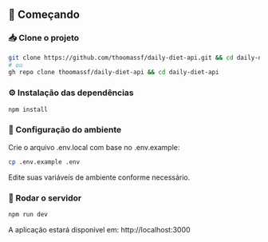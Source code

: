 
## 🏁 Começando

### 📥 Clone o projeto

```bash
git clone https://github.com/thoomassf/daily-diet-api.git && cd daily-diet-api
# ou
gh repo clone thoomassf/daily-diet-api && cd daily-diet-api
```

### ⚙️ Instalação das dependências
```bash
npm install
```

### 🔐 Configuração do ambiente
Crie o arquivo .env.local com base no .env.example:
```bash
cp .env.example .env
```
Edite suas variáveis de ambiente conforme necessário.

### 🚀 Rodar o servidor
```bash
npm run dev
```
A aplicação estará disponível em: http://localhost:3000
